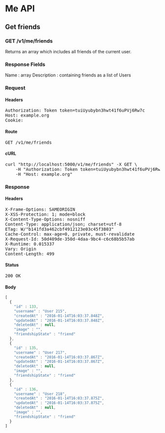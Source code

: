 # Me API

## Get friends

### GET /v1/me/friends

Returns an array which includes all friends of the current user.

### Response Fields

Name : array
Description : containing friends as a list of Users

### Request

#### Headers

<pre>Authorization: Token token=tuiUyubybn3hwt41f6uPVj6Rw7c
Host: example.org
Cookie: </pre>

#### Route

<pre>GET /v1/me/friends</pre>

#### cURL

<pre class="request">curl &quot;http://localhost:5000/v1/me/friends&quot; -X GET \
	-H &quot;Authorization: Token token=tuiUyubybn3hwt41f6uPVj6Rw7c&quot; \
	-H &quot;Host: example.org&quot;</pre>

### Response

#### Headers

<pre>X-Frame-Options: SAMEORIGIN
X-XSS-Protection: 1; mode=block
X-Content-Type-Options: nosniff
Content-Type: application/json; charset=utf-8
ETag: W/&quot;b141fd3a462cbf4912123e03c45f3803&quot;
Cache-Control: max-age=0, private, must-revalidate
X-Request-Id: 50d409de-350d-4daa-9bc4-c6c68b5b57ab
X-Runtime: 0.015337
Vary: Origin
Content-Length: 499</pre>

#### Status

<pre>200 OK</pre>

#### Body

```javascript
[
  {
    "id" : 133,
    "username" : "User 215",
    "createdAt" : "2016-01-14T16:03:37.848Z",
    "updatedAt" : "2016-01-14T16:03:37.848Z",
    "deletedAt" : null,
    "image" : "",
    "friendshipState" : "friend"
  },
  {
    "id" : 135,
    "username" : "User 217",
    "createdAt" : "2016-01-14T16:03:37.867Z",
    "updatedAt" : "2016-01-14T16:03:37.867Z",
    "deletedAt" : null,
    "image" : "",
    "friendshipState" : "friend"
  },
  {
    "id" : 136,
    "username" : "User 218",
    "createdAt" : "2016-01-14T16:03:37.875Z",
    "updatedAt" : "2016-01-14T16:03:37.875Z",
    "deletedAt" : null,
    "image" : "",
    "friendshipState" : "friend"
  }
]
```
